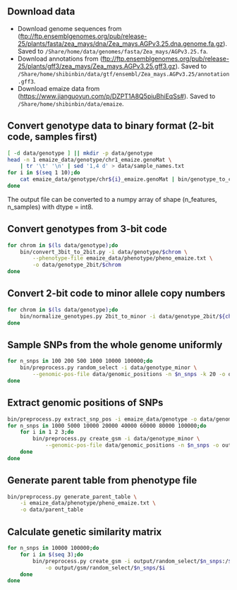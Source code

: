 ## Download data
* Download genome sequences from (ftp://ftp.ensemblgenomes.org/pub/release-25/plants/fasta/zea_mays/dna/Zea_mays.AGPv3.25.dna.genome.fa.gz). Saved to
`/Share/home/data/genomes/fasta/Zea_mays/AGPv3.25.fa`.
* Download annotations from  (ftp://ftp.ensemblgenomes.org/pub/release-25/plants/gff3/zea_mays/Zea_mays.AGPv3.25.gff3.gz). Saved to
`/Share/home/shibinbin/data/gtf/ensembl/Zea_mays.AGPv3.25/annotation.gff3`.
* Download emaize data from (https://www.jianguoyun.com/p/DZPT1A8Q5piuBhiEqSs#). Saved to
`/Share/home/shibinbin/data/emaize`.

## Convert genotype data to binary format (2-bit code, samples first)
```bash
[ -d data/genotype ] || mkdir -p data/genotype
head -n 1 emaize_data/genotype/chr1_emaize.genoMat \
    | tr '\t' '\n' | sed '1,4 d' > data/sample_names.txt
for i in $(seq 1 10);do
    cat emaize_data/genotype/chr${i}_emaize.genoMat | bin/genotype_to_corpus > data/genotype/chr${i}
done
```
The output file can be converted to a numpy array of shape (n_features, n_samples) with dtype = int8.

## Convert genotypes from 3-bit code
```bash
for chrom in $(ls data/genotype);do
    bin/convert_3bit_to_2bit.py -i data/genotype/$chrom \
        --phenotype-file emaize_data/phenotype/pheno_emaize.txt \
        -o data/genotype_2bit/$chrom
done
```
## Convert 2-bit code to minor allele copy numbers
```bash
for chrom in $(ls data/genotype);do
    bin/normalize_genotypes.py 2bit_to_minor -i data/genotype_2bit/${chrom}:data -o data/genotype_minor/$chrom
done
```
## Sample SNPs from the whole genome uniformly
```bash
for n_snps in 100 200 500 1000 10000 100000;do
    bin/preprocess.py random_select -i data/genotype_minor \
        --genomic-pos-file data/genomic_positions -n $n_snps -k 20 -o output/random_select/$n_snps
done
```
## Extract genomic positions of SNPs
```bash
bin/preprocess.py extract_snp_pos -i emaize_data/genotype -o data/genomic_positions
for n_snps in 1000 5000 10000 20000 40000 60000 80000 100000;do
    for i in 1 2 3;do
        bin/preprocess.py create_gsm -i data/genotype_minor \
            --genomic-pos-file data/genomic_positions -n $n_snps -o output/gsm/$n_snps/$i
    done
done
```
## Generate parent table from phenotype file
```bash
bin/preprocess.py generate_parent_table \
    -i emaize_data/phenotype/pheno_emaize.txt \
    -o data/parent_table
```
## Calculate genetic similarity matrix
```bash
for n_snps in 10000 100000;do
    for i in $(seq 3);do
        bin/preprocess.py create_gsm -i output/random_select/$n_snps:/$i/X \
            -o output/gsm/random_select/$n_snps/$i
    done
done
```
